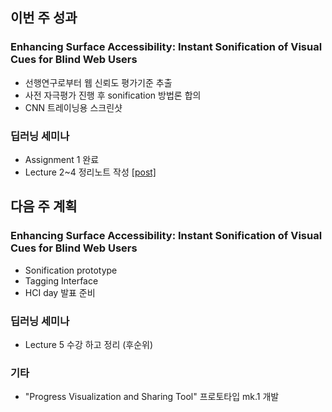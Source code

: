 ## 이번 주 성과

### Enhancing Surface Accessibility: Instant Sonification of Visual Cues for Blind Web Users

* 선행연구로부터 웹 신뢰도 평가기준 추출
* 사전 자극평가 진행 후 sonification 방법론 합의
* CNN 트레이닝용 스크린샷

### 딥러닝 세미나

* Assignment 1 완료
* Lecture 2~4 정리노트 작성 [[post]](https://kiroong.github.io/notes/CS231n/)

## 다음 주 계획 

### Enhancing Surface Accessibility: Instant Sonification of Visual Cues for Blind Web Users

* Sonification prototype
* Tagging Interface
* HCI day 발표 준비

### 딥러닝 세미나

* Lecture 5 수강 하고 정리 (후순위)

### 기타

* "Progress Visualization and Sharing Tool" 프로토타입 mk.1 개발
